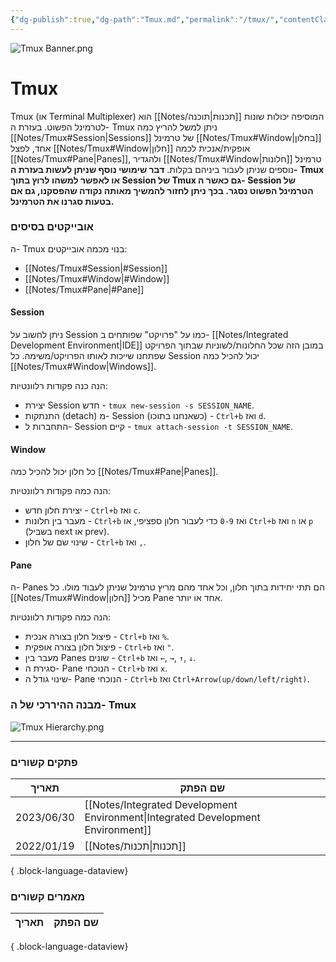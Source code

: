 ```yaml
---
{"dg-publish":true,"dg-path":"Tmux.md","permalink":"/tmux/","contentClasses":"rtl"}
---
```




![Tmux Banner.png](/img/user/Assets/Banners/Tmux%20Banner.png)

# Tmux
Tmux (או Terminal Multiplexer) הוא [[Notes/תכנות\|תוכנה]] המוסיפה יכולות שונות לטרמינל הפשוט. בעזרת ה- Tmux ניתן למשל להריץ כמה [[Notes/Tmux#Session\|Sessions]] של טרמינל [[Notes/Tmux#Window\|בחלון]] אחד, לפצל [[Notes/Tmux#Window\|חלון]] אופקית/אנכית לכמה [[Notes/Tmux#Pane\|Panes]], ולהגדיר [[Notes/Tmux#Window\|חלונות]] טרמינל נוספים שניתן לעבור ביניהם בקלות.
**דבר שימושי נוסף שניתן לעשות בעזרת ה- Tmux או לאפשר למשהו לרוץ בתוך Session של Tmux גם כאשר ה- Session של הטרמינל הפשוט נסגר. בכך ניתן לחזור להמשיך מאותה נקודה שהפסקנו, גם אם בטעות סגרנו את הטרמינל.**

### אובייקטים בסיסים
ה- Tmux בנוי מכמה אובייקטים:
- [[Notes/Tmux#Session\|#Session]]
- [[Notes/Tmux#Window\|#Window]]
- [[Notes/Tmux#Pane\|#Pane]]

#### Session
ניתן לחשוב על Session כמו על "פרויקט" שפותחים ב- [[Notes/Integrated Development Environment\|IDE]] במובן הזה שכל החלונות/לשוניות שבתוך הפרויקט שפתחנו שייכות לאותו הפרויקט/משימה. כל Session יכול להכיל כמה [[Notes/Tmux#Window\|Windows]].

הנה כנה פקודות רלוונטיות:
- יצירת Session חדש - `tmux new-session -s SESSION_NAME`.
- התנתקות (detach) מ- Session (כשאנחנו בתוכו) - `Ctrl+b` ואז `d`.
- התחברות ל- Session קיים - `tmux attach-session -t SESSION_NAME`.

#### Window
כל חלון יכול להכיל כמה [[Notes/Tmux#Pane\|Panes]].

הנה כמה פקודות רלוונטיות:
- יצירת חלון חדש - `Ctrl+b` ואז `c`.
- מעבר בין חלונות - `Ctrl+b` ואז `0-9` כדי לעבור חלון ספציפי, או `Ctrl+b` ואז `n` או `p` (בשביל next או prev).
- שינוי שם של חלון - `Ctrl+b` ואז `,`.

#### Pane
ה- Panes הם תתי יחידות בתוך חלון, וכל אחד מהם מריץ טרמינל שניתן לעבוד מולו. כל [[Notes/Tmux#Window\|חלון]] מכיל Pane אחד או יותר.

הנה כמה פקודות רלוונטיות:
- פיצול חלון בצורה אנכית - `Ctrl+b` ואז `%`.
- פיצול חלון בצורה אופקית - `Ctrl+b` ואז `"`.
- מעבר בין Panes שונים - `Ctrl+b` ואז `←`, `→`, `↑`, `↓`.
- סגירת ה- Pane הנוכחי - `Ctrl+b` ואז `x`.
- שינוי גודל ה- Pane הנוכחי - `Ctrl+b` ואז `Ctrl+Arrow(up/down/left/right)`.

### מבנה ההיררכי של ה- Tmux
![Tmux Hierarchy.png](/img/user/Assets/Tmux%20Hierarchy.png)

 

--- 

### פתקים קשורים

| תאריך      | שם הפתק                                                                             |
| ---------- | ----------------------------------------------------------------------------------- |
| 2023/06/30 | [[Notes/Integrated Development Environment\|Integrated Development Environment]] |
| 2022/01/19 | [[Notes/תכנות\|תכנות]]                                                           |

{ .block-language-dataview}

### מאמרים קשורים
| תאריך | שם הפתק |
| ----- | ------- |

{ .block-language-dataview}

